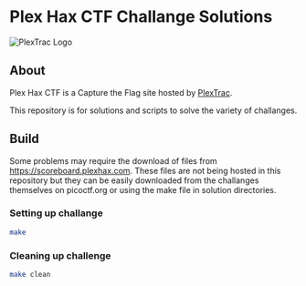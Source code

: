 # Plex Hax CTF Challange Solutions

![PlexTrac Logo](https://scoreboard.plexhax.com/files/5cfcabb348a45b30030f9969bdf45ab0/PlexTrac_Logo_Stacked_RGB.png)

## About

Plex Hax CTF is a Capture the Flag site hosted by [PlexTrac](https://scoreboard.plexhax.com/).

This repository is for solutions and scripts to solve the variety of challanges.

## Build

Some problems may require the download of files from https://scoreboard.plexhax.com.  These files are not being hosted in this repository but they can be easily downloaded from the challanges themselves on picoctf.org or using the make file in solution directories.

### Setting up challange

```bash
make
```

### Cleaning up challenge

```bash
make clean
```
